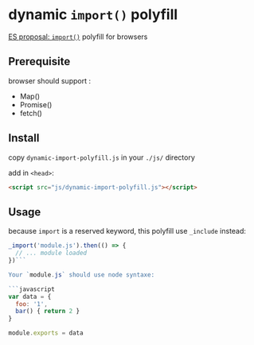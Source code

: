 # dynamic `import()` polyfill

[ES proposal: `import()`](https://github.com/tc39/proposal-dynamic-import) polyfill for browsers

## Prerequisite

browser should support :

* Map()
* Promise()
* fetch()

## Install

copy `dynamic-import-polyfill.js` in your `./js/` directory

add in `<head>`:

```html
<script src="js/dynamic-import-polyfill.js"></script>
````

## Usage

because `import` is a reserved keyword, this polyfill use `_include` instead:

```javascript
_import('module.js').then(() => {
  // ... module loaded
})```

Your `module.js` should use node syntaxe:

```javascript
var data = {
  foo: '1',
  bar() { return 2 }
}

module.exports = data
```
